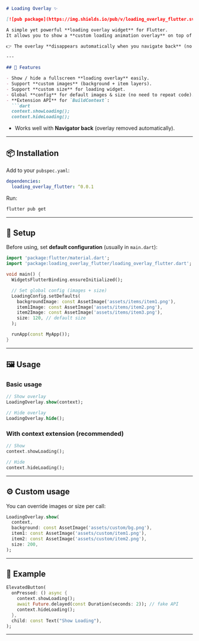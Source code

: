  

````markdown
# Loading Overlay ✨

[![pub package](https://img.shields.io/pub/v/loading_overlay_flutter.svg)](https://pub.dev/packages/loading_overlay_flutter)

A simple yet powerful **loading overlay widget** for Flutter.  
It allows you to show a **custom loading animation overlay** on top of your app while calling APIs, processing data, or waiting for async operations.

👉 The overlay **disappears automatically when you navigate back** (no need to wait until API finishes).  

---

## 🚀 Features

- Show / hide a fullscreen **loading overlay** easily.
- Support **custom images** (background + item layers).
- Support **custom size** for loading widget.
- Global **config** for default images & size (no need to repeat code).
- **Extension API** for `BuildContext`:  
  ```dart
  context.showLoading();
  context.hideLoading();
````

* Works well with **Navigator back** (overlay removed automatically).

---

## 📦 Installation

Add to your `pubspec.yaml`:

```yaml
dependencies:
  loading_overlay_flutter: ^0.0.1
```

Run:

```sh
flutter pub get
```

---

## 🔧 Setup

Before using, set **default configuration** (usually in `main.dart`):

```dart
import 'package:flutter/material.dart';
import 'package:loading_overlay_flutter/loading_overlay_flutter.dart';

void main() {
  WidgetsFlutterBinding.ensureInitialized();

  // Set global config (images + size)
  LoadingConfig.setDefaults(
    backgroundImage: const AssetImage('assets/items/item1.png'),
    item1Image: const AssetImage('assets/items/item2.png'),
    item2Image: const AssetImage('assets/items/item3.png'),
    size: 120, // default size
  );

  runApp(const MyApp());
}
```

---

## 🖼️ Usage

### Basic usage

```dart
// Show overlay
LoadingOverlay.show(context);

// Hide overlay
LoadingOverlay.hide();
```

### With context extension (recommended)

```dart
// Show
context.showLoading();

// Hide
context.hideLoading();
```

---

## ⚙️ Custom usage

You can override images or size per call:

```dart
LoadingOverlay.show(
  context,
  background: const AssetImage('assets/custom/bg.png'),
  item1: const AssetImage('assets/custom/item1.png'),
  item2: const AssetImage('assets/custom/item2.png'),
  size: 200,
);
```

---

## 🔄 Example

```dart
ElevatedButton(
  onPressed: () async {
    context.showLoading();
    await Future.delayed(const Duration(seconds: 2)); // fake API
    context.hideLoading();
  },
  child: const Text("Show Loading"),
);
```

---
 